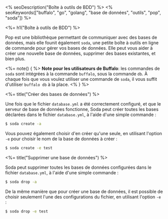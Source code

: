 <% seoDescription("Boîte à outils de BDD") %>
<% seoKeywords(["buffalo", "go", "golang", "base de données", "outils", "pop", "soda"]) %>

<%= h1("Boîte à outils de BDD") %>

Pop est une bibliothèque permettant de communiquer avec des bases de données, mais elle founit également `soda`, une petite boîte à outils en ligne de commande pour gérer vos bases de données. Elle peut vous aider à créer une nouvelle base de données, supprimer des bases existantes, et bien plus.

<%= note() { %>
**Note pour les utilisateurs de Buffalo**: les commandes de `soda` sont intégrées à la commande `buffalo`, sous la commande `db`. À chaque fois que vous voulez utiliser une commande de `soda`, il vous suffit d'utiliser `buffalo db` à la place.
<% } %>

<%= title("Créer des bases de données") %>

Une fois que le fichier `database.yml` a été correctement configuré, et que le serveur de base de données fonctionne, Soda peut créer toutes les bases déclarées dans le fichier `database.yml`, à l'aide d'une simple commande :

```bash
$ soda create -a
```

Vous pouvez également choisir d'en créer qu'une seule, en utilisant l'option `-e` pour choisir le nom de la base de données à créer :

```bash
$ soda create -e test
```

<%= title("Supprimer une base de données") %>

Soda peut supprimer toutes les bases de données configurées dans le fichier `database.yml`, à l'aide d'une simple commande :

```bash
$ soda drop -a
```

De la même manière que pour créer une base de données, il est possible de choisir seulement l'une des configurations du fichier, en utilisant l'option `-e` :

```bash
$ soda drop -e test
```